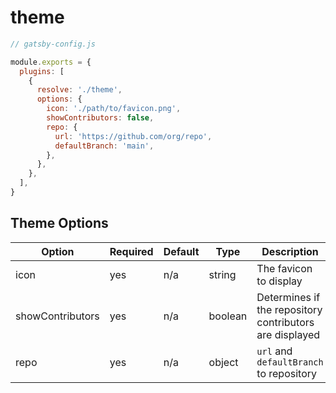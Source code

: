 # theme

```javascript
// gatsby-config.js

module.exports = {
  plugins: [
    {
      resolve: './theme',
      options: {
        icon: './path/to/favicon.png',
        showContributors: false,
        repo: {
          url: 'https://github.com/org/repo',
          defaultBranch: 'main',
        },
      },
    },
  ],
}
```

## Theme Options

| Option           | Required | Default | Type    | Description                                             |
| ---------------- | -------- | ------- | ------- | ------------------------------------------------------- |
| icon             | yes      | n/a     | string  | The favicon to display                                  |
| showContributors | yes      | n/a     | boolean | Determines if the repository contributors are displayed |
| repo             | yes      | n/a     | object  | `url` and `defaultBranch` to repository                 |
